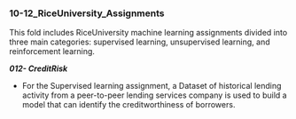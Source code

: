 ### 10-12_RiceUniversity_Assignments

This fold includes RiceUniversity machine learning assignments divided into three main categories: supervised learning, unsupervised learning, and reinforcement learning. 

***012- CreditRisk***

* For the Supervised learning assignment, a Dataset of historical lending activity from a peer-to-peer lending services company is used to build a model that can identify the creditworthiness of borrowers.
